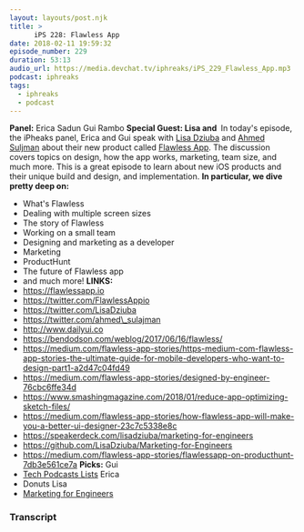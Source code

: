 ```yaml
---
layout: layouts/post.njk
title: >
      iPS 228: Flawless App
date: 2018-02-11 19:59:32
episode_number: 229
duration: 53:13
audio_url: https://media.devchat.tv/iphreaks/iPS_229_Flawless_App.mp3
podcast: iphreaks
tags: 
  - iphreaks
  - podcast
---
```


 **Panel:** Erica Sadun Gui Rambo **Special Guest: Lisa and&nbsp;** In today's episode, the iPheaks panel, Erica and Gui speak with [Lisa Dziuba](https://twitter.com/LisaDziuba) and [Ahmed Suljman](https://twitter.com/ahmed_sulajman)&nbsp;about their new product called [Flawless App](https://flawlessapp.io). The discussion covers topics on design, how the app works, marketing, team size, and much more. This is a great episode to learn about new iOS products and their unique build and design, and implementation. **In particular, we dive pretty deep on:&nbsp;**
- What's Flawless
- Dealing with multiple screen sizes
- The story of Flawless
- Working on a small team
- Designing and marketing as a developer
- Marketing
- ProductHunt
- The future of Flawless app
- and much more!
**LINKS:**
- https://flawlessapp.io
- https://twitter.com/FlawlessAppio
- https://twitter.com/LisaDziuba
- https://twitter.com/ahmed\_sulajman
- http://www.dailyui.co
- https://bendodson.com/weblog/2017/06/16/flawless/
- https://medium.com/flawless-app-stories/https-medium-com-flawless-app-stories-the-ultimate-guide-for-mobile-developers-who-want-to-design-part1-a2d47c04fd49
- https://medium.com/flawless-app-stories/designed-by-engineer-76cbc6ffe34d
- https://www.smashingmagazine.com/2018/01/reduce-app-optimizing-sketch-files/
- https://medium.com/flawless-app-stories/how-flawless-app-will-make-you-a-better-ui-designer-23c7c5338e8c
- https://speakerdeck.com/lisadziuba/marketing-for-engineers
- https://github.com/LisaDziuba/Marketing-for-Engineers
- https://medium.com/flawless-app-stories/flawlessapp-on-producthunt-7db3e561ce7a
**Picks:** Gui
- [Tech Podcasts Lists](https://medium.com/@guilhermerambo/how-to-enable-real-dark-mode-on-os-x-macos-14966f9f7d24)
Erica
- Donuts
Lisa
- [Marketing for Engineers](https://github.com/LisaDziuba/Marketing-for-Engineers)


### Transcript



